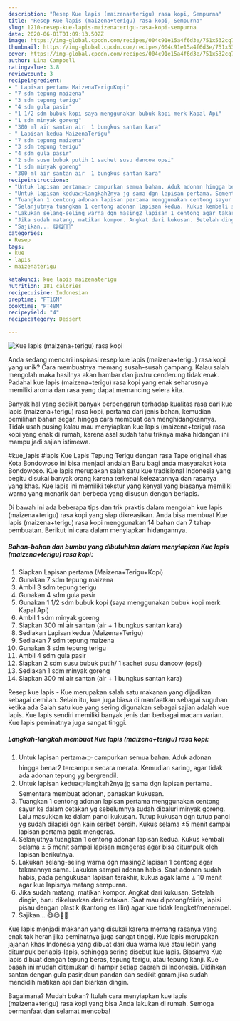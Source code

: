 ```yaml
---
description: "Resep Kue lapis (maizena+terigu) rasa kopi, Sempurna"
title: "Resep Kue lapis (maizena+terigu) rasa kopi, Sempurna"
slug: 1210-resep-kue-lapis-maizenaterigu-rasa-kopi-sempurna
date: 2020-06-01T01:09:13.502Z
image: https://img-global.cpcdn.com/recipes/004c91e15a4f6d3e/751x532cq70/kue-lapis-maizenaterigu-rasa-kopi-foto-resep-utama.jpg
thumbnail: https://img-global.cpcdn.com/recipes/004c91e15a4f6d3e/751x532cq70/kue-lapis-maizenaterigu-rasa-kopi-foto-resep-utama.jpg
cover: https://img-global.cpcdn.com/recipes/004c91e15a4f6d3e/751x532cq70/kue-lapis-maizenaterigu-rasa-kopi-foto-resep-utama.jpg
author: Lina Campbell
ratingvalue: 3.8
reviewcount: 3
recipeingredient:
- " Lapisan pertama MaizenaTeriguKopi"
- "7 sdm tepung maizena"
- "3 sdm tepung terigu"
- "4 sdm gula pasir"
- "1 1/2 sdm bubuk kopi saya menggunakan bubuk kopi merk Kapal Api"
- "1 sdm minyak goreng"
- "300 ml air santan air  1 bungkus santan kara"
- " Lapisan kedua MaizenaTerigu"
- "7 sdm tepung maizena"
- "3 sdm tepung terigu"
- "4 sdm gula pasir"
- "2 sdm susu bubuk putih 1 sachet susu dancow opsi"
- "1 sdm minyak goreng"
- "300 ml air santan air  1 bungkus santan kara"
recipeinstructions:
- "Untuk lapisan pertama👉 campurkan semua bahan. Aduk adonan hingga benar2 tercampur secara merata. Kemudian saring, agar tidak ada adonan tepung yg bergrendil."
- "Untuk lapisan kedua👉langkah2nya jg sama dgn lapisan pertama. Sementara membuat adonan, panaskan kukusan."
- "Tuangkan 1 centong adonan lapisan pertama menggunakan centong sayur ke dalam cetakan yg sebelumnya sudah dibaluri minyak goreng. Lalu masukkan ke dalam panci kukusan. Tutup kukusan dgn tutup panci yg sudah dilapisi dgn kain serbet bersih. Kukus selama ±5 menit sampai lapisan pertama agak mengeras."
- "Selanjutnya tuangkan 1 centong adonan lapisan kedua. Kukus kembali selama ± 5 menit sampai lapisan mengeras agar bisa ditumpuk oleh lapisan berikutnya."
- "Lakukan selang-seling warna dgn masing2 lapisan 1 centong agar takarannya sama. Lakukan sampai adonan habis. Saat adonan sudah habis, pada pengukusan lapisan terakhir, kukus agak lama ± 10 menit agar kue lapisnya matang sempurna."
- "Jika sudah matang, matikan kompor. Angkat dari kukusan. Setelah dingin, baru dikeluarkan dari cetakan. Saat mau dipotong/diiris, lapisi pisau dengan plastik (kantong es lilin) agar kue tidak lengket/menempel."
- "Sajikan... 😋😋🍰🥞"
categories:
- Resep
tags:
- kue
- lapis
- maizenaterigu

katakunci: kue lapis maizenaterigu 
nutrition: 181 calories
recipecuisine: Indonesian
preptime: "PT16M"
cooktime: "PT48M"
recipeyield: "4"
recipecategory: Dessert

---
```



![Kue lapis (maizena+terigu) rasa kopi](https://img-global.cpcdn.com/recipes/004c91e15a4f6d3e/751x532cq70/kue-lapis-maizenaterigu-rasa-kopi-foto-resep-utama.jpg)

Anda sedang mencari inspirasi resep kue lapis (maizena+terigu) rasa kopi yang unik? Cara membuatnya memang susah-susah gampang. Kalau salah mengolah maka hasilnya akan hambar dan justru cenderung tidak enak. Padahal kue lapis (maizena+terigu) rasa kopi yang enak seharusnya memiliki aroma dan rasa yang dapat memancing selera kita.

Banyak hal yang sedikit banyak berpengaruh terhadap kualitas rasa dari kue lapis (maizena+terigu) rasa kopi, pertama dari jenis bahan, kemudian pemilihan bahan segar, hingga cara membuat dan menghidangkannya. Tidak usah pusing kalau mau menyiapkan kue lapis (maizena+terigu) rasa kopi yang enak di rumah, karena asal sudah tahu triknya maka hidangan ini mampu jadi sajian istimewa.

#kue_lapis #lapis Kue Lapis Tepung Terigu dengan rasa Tape original khas Kota Bondowoso ini bisa menjadi andalan Baru bagi anda masyarakat kota Bondowoso. Kue lapis merupakan salah satu kue tradisional Indonesia yang begitu disukai banyak orang karena terkenal kelezatannya dan rasanya yang khas. Kue lapis ini memiliki tekstur yang kenyal yang biasanya memiliki warna yang menarik dan berbeda yang disusun dengan berlapis.


Di bawah ini ada beberapa tips dan trik praktis dalam mengolah kue lapis (maizena+terigu) rasa kopi yang siap dikreasikan. Anda bisa membuat Kue lapis (maizena+terigu) rasa kopi menggunakan 14 bahan dan 7 tahap pembuatan. Berikut ini cara dalam menyiapkan hidangannya.

<!--inarticleads1-->

##### Bahan-bahan dan bumbu yang dibutuhkan dalam menyiapkan Kue lapis (maizena+terigu) rasa kopi:

1. Siapkan  Lapisan pertama (Maizena+Terigu+Kopi)
1. Gunakan 7 sdm tepung maizena
1. Ambil 3 sdm tepung terigu
1. Gunakan 4 sdm gula pasir
1. Gunakan 1 1/2 sdm bubuk kopi (saya menggunakan bubuk kopi merk Kapal Api)
1. Ambil 1 sdm minyak goreng
1. Siapkan 300 ml air santan (air + 1 bungkus santan kara)
1. Sediakan  Lapisan kedua (Maizena+Terigu)
1. Sediakan 7 sdm tepung maizena
1. Gunakan 3 sdm tepung terigu
1. Ambil 4 sdm gula pasir
1. Siapkan 2 sdm susu bubuk putih/ 1 sachet susu dancow (opsi)
1. Sediakan 1 sdm minyak goreng
1. Siapkan 300 ml air santan (air + 1 bungkus santan kara)


Resep kue lapis - Kue merupakan salah satu makanan yang dijadikan sebagai cemilan. Selain itu, kue juga biasa di manfaatkan sebagai suguhan ketika ada Salah satu kue yang sering digunakan sebagai sajian adalah kue lapis. Kue lapis sendiri memiliki banyak jenis dan berbagai macam varian. Kue lapis peminatnya juga sangat tinggi. 

<!--inarticleads2-->

##### Langkah-langkah membuat Kue lapis (maizena+terigu) rasa kopi:

1. Untuk lapisan pertama👉 campurkan semua bahan. Aduk adonan hingga benar2 tercampur secara merata. Kemudian saring, agar tidak ada adonan tepung yg bergrendil.
1. Untuk lapisan kedua👉langkah2nya jg sama dgn lapisan pertama. Sementara membuat adonan, panaskan kukusan.
1. Tuangkan 1 centong adonan lapisan pertama menggunakan centong sayur ke dalam cetakan yg sebelumnya sudah dibaluri minyak goreng. Lalu masukkan ke dalam panci kukusan. Tutup kukusan dgn tutup panci yg sudah dilapisi dgn kain serbet bersih. Kukus selama ±5 menit sampai lapisan pertama agak mengeras.
1. Selanjutnya tuangkan 1 centong adonan lapisan kedua. Kukus kembali selama ± 5 menit sampai lapisan mengeras agar bisa ditumpuk oleh lapisan berikutnya.
1. Lakukan selang-seling warna dgn masing2 lapisan 1 centong agar takarannya sama. Lakukan sampai adonan habis. Saat adonan sudah habis, pada pengukusan lapisan terakhir, kukus agak lama ± 10 menit agar kue lapisnya matang sempurna.
1. Jika sudah matang, matikan kompor. Angkat dari kukusan. Setelah dingin, baru dikeluarkan dari cetakan. Saat mau dipotong/diiris, lapisi pisau dengan plastik (kantong es lilin) agar kue tidak lengket/menempel.
1. Sajikan... 😋😋🍰🥞


Kue lapis menjadi makanan yang disukai karena memang rasanya yang enak tak heran jika peminatnya juga sangat tinggi. Kue lapis merupakan jajanan khas Indonesia yang dibuat dari dua warna kue atau lebih yang ditumpuk berlapis-lapis, sehingga sering disebut kue lapis. Biasanya Kue lapis dibuat dengan tepung beras, tepung terigu, atau tepung kanji. Kue basah ini mudah ditemukan di hampir setiap daerah di Indonesia. Didihkan santan dengan gula pasir,daun pandan dan sedikit garam,jika sudah mendidih matikan api dan biarkan dingin. 

Bagaimana? Mudah bukan? Itulah cara menyiapkan kue lapis (maizena+terigu) rasa kopi yang bisa Anda lakukan di rumah. Semoga bermanfaat dan selamat mencoba!
